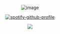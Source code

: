 <div align="center">

![image](https://i.pinimg.com/736x/c4/49/85/c4498506dd0c09116fb2380d8d4aee51.jpg)


[![spotify-github-profile](https://spotify-github-profile.kittinanx.com/api/view?uid=31usv2agjy2dc2ibjpln5faphf7y&cover_image=true&theme=natemoo-re&show_offline=false&background_color=121212&interchange=false&bar_color=ADD8E6&bar_color_cover=false)](https://github.com/kittinan/spotify-github-profile)


![](https://komarev.com/ghpvc/?username=HeavenPiercehim&+color=blue&label=POISENED)



</div>

